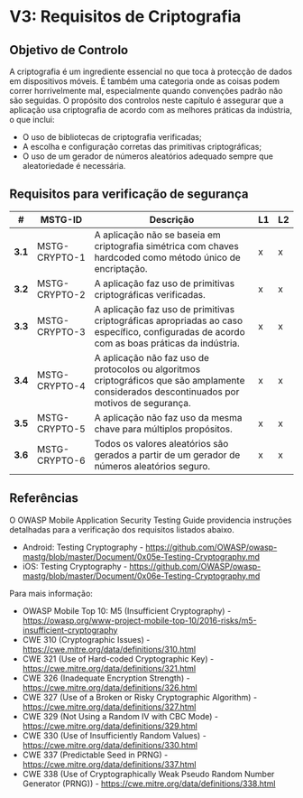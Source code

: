 # V3: Requisitos de Criptografia

## Objetivo de Controlo

A criptografia é um ingrediente essencial no que toca à protecção de dados em dispositivos móveis. É também uma categoria onde as coisas podem correr horrivelmente mal, especialmente quando convenções padrão não são seguidas. O propósito dos controlos neste capítulo é assegurar que a aplicação usa criptografia de acordo com as melhores práticas da indústria, o que inclui:

- O uso de bibliotecas de criptografia verificadas;
- A escolha e configuração corretas das primitivas criptográficas;
- O uso de um gerador de números aleatórios adequado sempre que aleatoriedade é necessária.

## Requisitos para verificação de segurança

| # | MSTG-ID | Descrição | L1 | L2 |
| -- | ---------- | ---------------------- | - | - |
| **3.1** | MSTG-CRYPTO-1 | A aplicação não se baseia em criptografia simétrica com chaves hardcoded como método único de encriptação. | x | x |
| **3.2** | MSTG-CRYPTO-2 | A aplicação faz uso de primitivas criptográficas verificadas. | x | x |
| **3.3** | MSTG-CRYPTO-3 | A aplicação faz uso de primitivas criptográficas apropriadas ao caso específico, configuradas de acordo com as boas práticas da indústria. | x | x |
| **3.4** | MSTG-CRYPTO-4 | A aplicação não faz uso de protocolos ou algoritmos criptográficos que são amplamente considerados descontinuados por motivos de segurança. | x | x |
| **3.5** | MSTG-CRYPTO-5 | A aplicação não faz uso da mesma chave para múltiplos propósitos. | x | x |
| **3.6** | MSTG-CRYPTO-6 | Todos os valores aleatórios são gerados a partir de um gerador de números aleatórios seguro. | x | x |

## Referências

O OWASP Mobile Application Security Testing Guide providencia instruções detalhadas para a verificação dos requisitos listados abaixo.

- Android: Testing Cryptography - <https://github.com/OWASP/owasp-mastg/blob/master/Document/0x05e-Testing-Cryptography.md>
- iOS: Testing Cryptography - <https://github.com/OWASP/owasp-mastg/blob/master/Document/0x06e-Testing-Cryptography.md>

Para mais informação:

- OWASP Mobile Top 10: M5 (Insufficient Cryptography) - <https://owasp.org/www-project-mobile-top-10/2016-risks/m5-insufficient-cryptography>
- CWE 310 (Cryptographic Issues) - <https://cwe.mitre.org/data/definitions/310.html>
- CWE 321 (Use of Hard-coded Cryptographic Key) - <https://cwe.mitre.org/data/definitions/321.html>
- CWE 326 (Inadequate Encryption Strength) - <https://cwe.mitre.org/data/definitions/326.html>
- CWE 327 (Use of a Broken or Risky Cryptographic Algorithm) - <https://cwe.mitre.org/data/definitions/327.html>
- CWE 329 (Not Using a Random IV with CBC Mode) - <https://cwe.mitre.org/data/definitions/329.html>
- CWE 330 (Use of Insufficiently Random Values) - <https://cwe.mitre.org/data/definitions/330.html>
- CWE 337 (Predictable Seed in PRNG) - <https://cwe.mitre.org/data/definitions/337.html>
- CWE 338 (Use of Cryptographically Weak Pseudo Random Number Generator (PRNG)) - <https://cwe.mitre.org/data/definitions/338.html>
